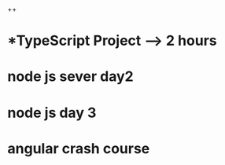 ++
# ***TypeScript Project** --> 2 hours 

# node js sever day2

# node js day 3

# angular crash course



